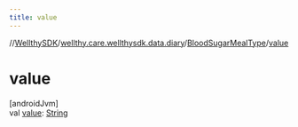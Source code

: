 ```yaml
---
title: value
---
```

//[WellthySDK](../../../index.html)/[wellthy.care.wellthysdk.data.diary](../index.html)/[BloodSugarMealType](index.html)/[value](value.html)



# value



[androidJvm]\
val [value](value.html): [String](https://kotlinlang.org/api/latest/jvm/stdlib/kotlin/-string/index.html)




